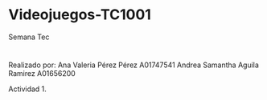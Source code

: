 # Videojuegos-TC1001
Semana Tec
#
Realizado por: 
Ana Valeria Pérez Pérez A01747541
Andrea Samantha Aguila Ramirez A01656200

Actividad 1.


